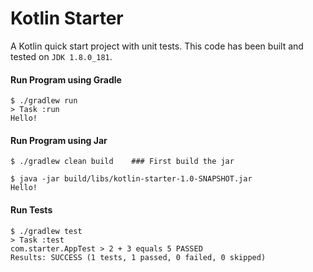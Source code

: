 # Kotlin Starter
A Kotlin quick start project with unit tests.
This code has been built and tested on `JDK 1.8.0_181`.

#### Run Program using Gradle
```shell script
$ ./gradlew run
> Task :run
Hello!
```

#### Run Program using Jar
```shell script
$ ./gradlew clean build    ### First build the jar
```

```shell script
$ java -jar build/libs/kotlin-starter-1.0-SNAPSHOT.jar 
Hello!
```

#### Run Tests
```shell script
$ ./gradlew test
> Task :test
com.starter.AppTest > 2 + 3 equals 5 PASSED
Results: SUCCESS (1 tests, 1 passed, 0 failed, 0 skipped)
```
